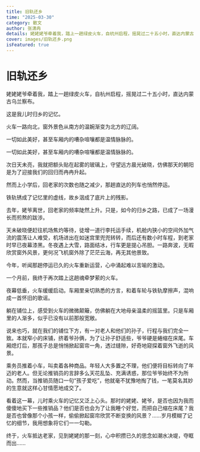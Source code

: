 ```yaml
---
title: 旧轨还乡
time: "2025-03-30"
category: 散文
author: 张潇冉
details: 姥姥姥爷牵着我，踏上一趟绿皮火车，自杭州启程，摇晃过二十五小时，直达内蒙古乌兰察布。
cover: images/旧轨还乡.png
isFeatured: true
---
```


# 旧轨还乡

姥姥姥爷牵着我，踏上一趟绿皮火车，自杭州启程，摇晃过二十五小时，直达内蒙古乌兰察布。

这是我儿时归乡的记忆。

火车一路向北，窗外景色从南方的温婉渐变为北方的辽阔。

一切如此美好，甚至车厢内的嘈杂喧嚷都是温情脉脉的。

一切如此美好，甚至车厢内的嘈杂喧嚷都是温情脉脉的。

次日天未亮，我就把额头贴在起雾的玻璃上，守望远方晨光破晓，仿佛那天的朝阳是为了迎接我们的回归而冉冉升起。

然而上小学后，回老家的次数也随之减少，那趟直达的列车也悄然停运。

铁轨锈成了记忆里的虚线，故乡洇成了底片上的残影。

去年，姥爷离世，回老家的频率陡然上升。只是，如今的归乡之路，已成了一场漫长而煎熬的跋涉。

天未破晓便赶往机场焦灼等待，徒增一道行李托运手续，机舱内狭小的空间外加气流的震荡让人难受，机场进出在如迷宫里兜兜转转，而后还有数小时车程，到老家时早已夜幕漆黑。冬夜遇上大雪，路面结冰，行车更是提心吊胆。一路奔波，无暇欣赏窗外风景，更何况飞机窗外除了茫茫云海，再无其他景致。

今年，听闻那趟停运已久的火车重新运营，心中涌起难以言喻的激动。

一个月前，我终于再次踏上这趟魂牵梦萦的火车。

夜幕低垂，火车缓缓启动。车厢里亲切熟悉的方言，和着车轮与铁轨摩擦声，混响成一首怀旧的歌谣。

躺在铺位上，感受到火车的微微颠簸，仿佛躺在大地母亲温柔的摇篮里。只是车厢里的人渐多，似乎已没有以前那般宽敞。

说来也巧，就在我们的铺位下方，有一对老人和他们的孙子，行程与我们完全一致。本就窄小的床铺，挤着爷孙俩，为了让孙子舒适些，爷爷硬是蜷缩在床尾。车厢熄灯后，那孩子总是悄悄掀起窗帘一角，透过缝隙，好奇地窥探着窗外飞逝的风景。

乘务员推着小车，叫卖着各种商品。年轻人大多置之不理，他们便将目标转向了年迈的老人。但无论推销员的言辞多么天花乱坠、充满诱惑，那位爷爷始终不为所动。然而，当推销员随口一句“孩子爱吃”，他就毫不犹豫地掏了钱，一笔莫名其妙的生意就这样心甘情愿地成交了。

看着这一幕，儿时乘火车的记忆又泛上心头。那时的姥姥、姥爷，是否也因为我而傻傻地买下一些推销品？他们是否也会为了让我睡个好觉，而把自己缩在床尾？我是否也曾像那个小孩一样，偷偷掀起窗帘欣赏不断变换的风景？……岁月模糊了记忆的细节，我用想象将它们一一勾勒。

终于，火车抵达老家，见到姥姥的那一刻，心中积攒已久的思念如潮水决堤，夺眶而出……

